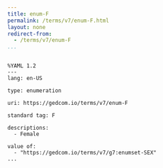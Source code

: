 ```yaml
---
title: enum-F
permalink: /terms/v7/enum-F.html
layout: none
redirect-from:
  - /terms/v7/enum-F
...
```


```

%YAML 1.2
---
lang: en-US

type: enumeration

uri: https://gedcom.io/terms/v7/enum-F

standard tag: F

descriptions:
  - Female

value of:
  - "https://gedcom.io/terms/v7/g7:enumset-SEX"
...

```
